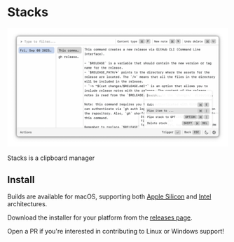 # Stacks

![screenshot](./docs/screenshots/screenshot.png)

Stacks is a clipboard manager

## Install

Builds are available for macOS, supporting both [Apple
Silicon](https://github.com/cablehead/stacks/releases/download/v0.10.0/Stacks_0.10.0_aarch64.dmg)
and
[Intel](https://github.com/cablehead/stacks/releases/download/v0.10.0/Stacks_0.10.0_x86_64.dmg)
architectures.

Download the installer for your platform from the [releases
page](https://github.com/cablehead/stacks/releases).

Open a PR if you're interested in contributing to Linux or Windows support!
